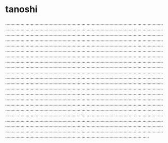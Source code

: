 # tanoshi

.............................................................................................................................................................................................................................................................................................................................................................................................................................................................................................................................................................................................................................................................................................................................................................................................................................................................................................................................................................................................................................................................................................................................................................................................................................................................................................................................................................................................................................................................................................................................................................................................................................................................................................................................................................................................................................................................................................................................................................................................................................................................................................................................................................................................................................................................................................................................................................................................................................................................................................................................................................................................................................................................................................................................................................................................................................
